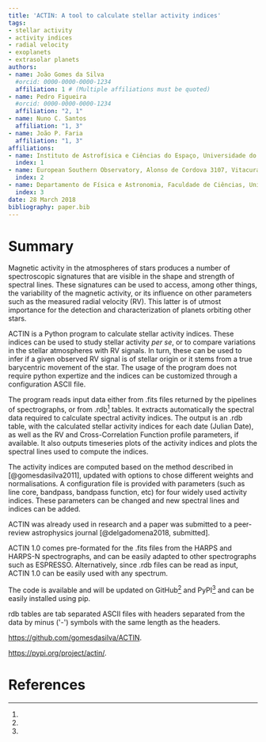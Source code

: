 ```yaml
---
title: 'ACTIN: A tool to calculate stellar activity indices'
tags:
- stellar activity
- activity indices
- radial velocity
- exoplanets
- extrasolar planets
authors:
- name: João Gomes da Silva
  #orcid: 0000-0000-0000-1234
  affiliation: 1 # (Multiple affiliations must be quoted)
- name: Pedro Figueira
  #orcid: 0000-0000-0000-1234
  affiliation: "2, 1"
- name: Nuno C. Santos
  affiliation: "1, 3"
- name: João P. Faria
  affiliation: "1, 3"
affiliations:
- name: Instituto de Astrofísica e Ciências do Espaço, Universidade do Porto, CAUP, Rua das Estrelas, 4150-762 Porto, Portugal
  index: 1
- name: European Southern Observatory, Alonso de Cordova 3107, Vitacura, Santiago, Chile
  index: 2
- name: Departamento de Física e Astronomia, Faculdade de Ciências, Universidade do Porto, Rua do Campo Alegre, 4169-007 Porto, Portugal
  index: 3
date: 28 March 2018
bibliography: paper.bib
---
```



# Summary

Magnetic activity in the atmospheres of stars produces a number of spectroscopic signatures that are visible in the shape and strength of spectral lines. These signatures can be used to access, among other things, the variability of the magnetic activity, or its influence on other parameters such as the measured radial velocity (RV). This latter is of utmost importance for the detection and characterization of planets orbiting other stars.

ACTIN is a Python program to calculate stellar activity indices. These indices can be used to study stellar activity *per se*, or to compare variations in the stellar atmospheres with RV signals. In turn, these can be used to infer if a given observed RV signal is of stellar origin or it stems from a true barycentric movement of the star. The usage of the program does not require python expertize and the indices can be customized through a configuration ASCII file.

The program reads input data either from .fits files returned by the pipelines of spectrographs, or from .rdb[^1] tables. It extracts automatically the spectral data required to calculate spectral activity indices. The output is an .rdb table, with the calculated stellar activity indices for each date (Julian Date), as well as the RV and Cross-Correlation Function profile parameters, if available. It also outputs timeseries plots of the activity indices and plots the spectral lines used to compute the indices.

The activity indices are computed based on the method described in [@gomesdasilva2011], updated with options to chose different weights and normalisations. A configuration file is provided with parameters (such as line core, bandpass, bandpass function, etc) for four widely used activity indices. These parameters can be changed and new spectral lines and indices can be added.

ACTIN was already used in research and a paper was submitted to a peer-review astrophysics journal [@delgadomena2018, submitted].

ACTIN 1.0 comes pre-formated for the .fits files from the HARPS and HARPS-N spectrographs, and can be easily adapted to other spectrographs such as ESPRESSO. Alternatively, since .rdb files can be read as input, ACTIN 1.0 can be easily used with any spectrum.

The code is available and will be updated on GitHub[^2] and PyPI[^3] and can be easily installed using pip.

[^1]:
rdb tables are tab separated ASCII files with headers separated from the data by minus ('-') symbols with the same length as the headers.
[^2]:
https://github.com/gomesdasilva/ACTIN.
[^3]:
https://pypi.org/project/actin/.

# References
